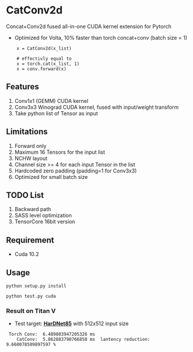 # CatConv2d
Concat+Conv2d fused all-in-one CUDA kernel extension for Pytorch

- Optimized for Volta, 10% faster than torch concat+conv (batch size = 1)



~~~
    x = CatConv2d(x_list)
    
    # effectivly equal to
    x = torch.cat(x_list, 1)
    x = conv.forward(x)
~~~

## Features
1. Conv1x1 (GEMM) CUDA kernel
2. Conv3x3 Winograd CUDA kernel, fused with input/weight transform
3. Take python list of Tensor as input

## Limitations
1. Forward only
2. Maximum 16 Tensors for the input list
4. NCHW layout
5. Channel size >= 4 for each input Tensor in the list
6. Hardcoded zero padding (padding=1 for Conv3x3)
7. Optimized for small batch size

## TODO List
1. Backward path
2. SASS level optimization
3. TensorCore 16bit version

## Requirement
- Cuda 10.2

## Usage
~~~
python setup.py install

python test.py cuda
~~~

### Result on Titan V
- Test target: [**HarDNet85**](https://github.com/PingoLH/CenterNet-HarDNet) with 512x512 input size 
~~~
 Torch Conv:  6.489803947205326 ms
    CatConv:  5.862883790766858 ms  lantency reduction: 9.660078509897597 %
~~~
